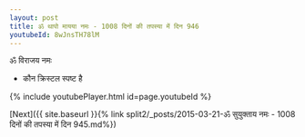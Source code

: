 ```yaml
---
layout: post
title: ॐ थापो मायया नमः - 1008 दिनों की तपस्या में दिन 946
youtubeId: 8wJnsTH78lM
---
```

 
 
 ॐ विराजय नमः  
 
 -  कौन क्रिस्टल स्पष्ट है 
 
  
 
  
 
 
 
 
 
 


{% include youtubePlayer.html id=page.youtubeId %}
 
[Next]({{ site.baseurl }}{% link  split2/_posts/2015-03-21-ॐ सुयुक्ताय नमः - 1008 दिनों की तपस्या में दिन 945.md%})
 
